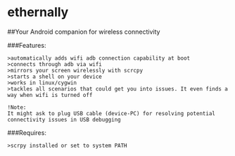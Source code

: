 # ethernally
##Your Android companion for wireless connectivity

###Features:
```
>automatically adds wifi adb connection capability at boot
>connects through adb via wifi
>mirrors your screen wirelessly with scrcpy
>starts a shell on your device
>works in linux/cygwin
>tackles all scenarios that could get you into issues. It even finds a way when wifi is turned off

!Note:
It might ask to plug USB cable (device-PC) for resolving potential connectivity issues in USB debugging
```


###Requires:
```
>scrpy installed or set to system PATH
```
